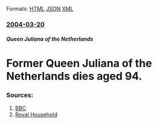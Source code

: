 
Formats: [HTML](/news/2004/03/20/former-queen-juliana-of-the-netherlands-dies-aged-94.html)  [JSON](/news/2004/03/20/former-queen-juliana-of-the-netherlands-dies-aged-94.json)  [XML](/news/2004/03/20/former-queen-juliana-of-the-netherlands-dies-aged-94.xml)  

### [2004-03-20](/news/2004/03/20/index.md)

##### Queen Juliana of the Netherlands
#  Former Queen Juliana of the Netherlands dies aged 94. 




### Sources:

1. [BBC](http://news.bbc.co.uk/1/hi/world/europe/3552417.stm)
2. [Royal Household](http://www.koninklijkhuis.nl/juliana/www/index.php?Lang=EN)
